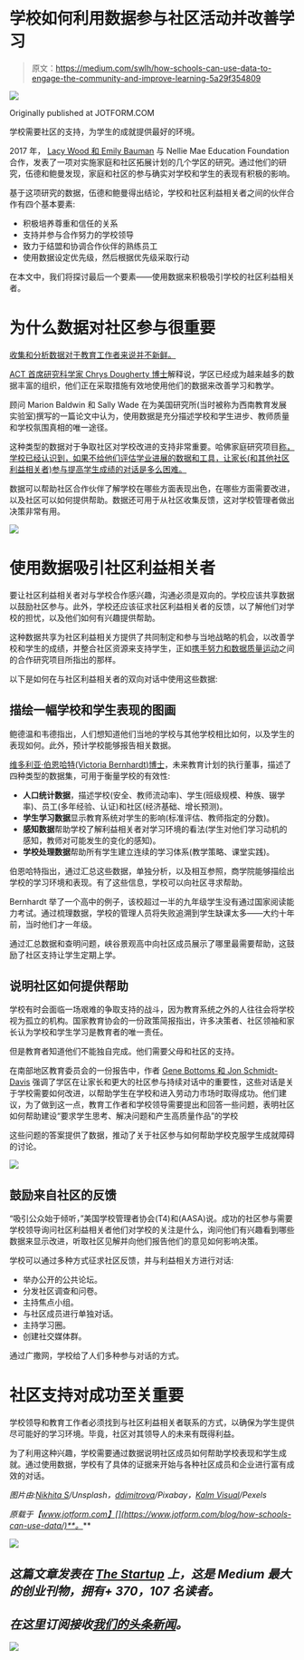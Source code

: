 # 学校如何利用数据参与社区活动并改善学习

> 原文：<https://medium.com/swlh/how-schools-can-use-data-to-engage-the-community-and-improve-learning-5a29f354809>

![](img/04f2c0dcb3d980f0544f1bdf43ac36e4.png)

Originally published at JOTFORM.COM

学校需要社区的支持，为学生的成就提供最好的环境。

2017 年， [Lacy Wood 和 Emily Bauman](https://www.nmefoundation.org/getattachment/67f7c030-df45-4076-a23f-0d7f0596983f/Final-Report-Family-Engagement-AIR.pdf?lang=en-US&ext=.pdf) 与 Nellie Mae Education Foundation 合作，发表了一项对实施家庭和社区拓展计划的几个学区的研究。通过他们的研究，伍德和鲍曼发现，家庭和社区的参与确实对学校和学生的表现有积极的影响。

基于这项研究的数据，伍德和鲍曼得出结论，学校和社区利益相关者之间的伙伴合作有四个基本要素:

*   积极培养尊重和信任的关系
*   支持并参与合作努力的学校领导
*   致力于结盟和协调合作伙伴的熟练员工
*   使用数据设定优先级，然后根据优先级采取行动

在本文中，我们将探讨最后一个要素——使用数据来积极吸引学校的社区利益相关者。

# 为什么数据对社区参与很重要

[收集和分析数据对于教育工作者来说并不新鲜。](https://www.jotform.com/blog/classroom-analytics-101-how-teachers-propel-learning-with-the-right-data/)

[ACT 首席研究科学家 Chrys Dougherty 博士](http://www.act.org/content/dam/act/unsecured/documents/Use-of-Data.pdf)解释说，学区已经成为越来越多的数据丰富的组织，他们正在采取措施有效地使用他们的数据来改善学习和教学。

顾问 Marion Baldwin 和 Sally Wade 在为美国研究所(当时被称为西南教育发展实验室)撰写的一篇论文中认为，使用数据是充分描述学校和学生进步、教师质量和学校氛围真相的唯一途径。

这种类型的数据对于争取社区对学校改进的支持非常重要。哈佛家庭研究项目[称，学校已经认识到，如果不给他们评估学业进展的数据和工具，让家长(和其他社区利益相关者)参与提高学生成绩的对话是多么困难。](https://www.newvisions.org/page/-/Prelaunch%20files/PDFs/NV%20Publications/NV%20Case%20Study%20Using%20Data%20to%20Eng%20Families.0510.pdf)

数据可以帮助社区合作伙伴了解学校在哪些方面表现出色，在哪些方面需要改进，以及社区可以如何提供帮助。数据还可用于从社区收集反馈，这对学校管理者做出决策非常有用。

![](img/3565f2392eedbca5e417c177a6080ff1.png)

# 使用数据吸引社区利益相关者

要让社区利益相关者对与学校合作感兴趣，沟通必须是双向的。学校应该共享数据以鼓励社区参与。此外，学校还应该征求社区利益相关者的反馈，以了解他们对学校的担忧，以及他们如何有兴趣提供帮助。

这种数据共享为社区利益相关方提供了共同制定和参与当地战略的机会，以改善学校和学生的成绩，并整合社区资源来支持学生，正如[携手努力和数据质量运动](http://circ.communityreport.org/data-sharing-playbook/reports/73/data-drives-school-community-collaboration#page-8)之间的合作研究项目所指出的那样。

以下是如何在与社区利益相关者的双向对话中使用这些数据:

## 描绘一幅学校和学生表现的图画

鲍德温和韦德指出，人们想知道他们当地的学校与其他学校相比如何，以及学生的表现如何。此外，预计学校能够报告相关数据。

[维多利亚·伯恩哈特(Victoria Bernhardt)博士](http://www.ascd.org/publications/educational-leadership/feb03/vol60/num05/No-Schools-Left-Behind.aspx)，未来教育计划的执行董事，描述了四种类型的数据集，可用于衡量学校的有效性:

*   **人口统计数据**，描述学校(安全、教师流动率)、学生(班级规模、种族、辍学率)、员工(多年经验、认证)和社区(经济基础、增长预测)。
*   **学生学习数据**显示教育系统对学生的影响(标准评估、教师指定的分数)。
*   **感知数据**帮助学校了解利益相关者对学习环境的看法(学生对他们学习动机的感知，教师对可能发生的变化的感知)。
*   **学校处理数据**帮助所有学生建立连续的学习体系(教学策略、课堂实践)。

伯恩哈特指出，通过汇总这些数据，单独分析，以及相互参照，商学院能够描绘出学校的学习环境和表现。有了这些信息，学校可以向社区寻求帮助。

Bernhardt 举了一个高中的例子，该校超过一半的九年级学生没有通过国家阅读能力考试。通过梳理数据，学校的管理人员将失败追溯到学生缺课太多——大约十年前，当时他们才一年级。

通过汇总数据和查明问题，峡谷景观高中向社区成员展示了哪里最需要帮助，这鼓励了社区支持让学生定期上学。

## 说明社区如何提供帮助

学校有时会面临一场艰难的争取支持的战斗，因为教育系统之外的人往往会将学校视为孤立的机构。国家教育协会的一份政策简报指出，许多决策者、社区领袖和家长认为学校和学生学习是教育者的唯一责任。

但是教育者知道他们不能独自完成。他们需要父母和社区的支持。

在南部地区教育委员会的一份报告中，作者 [Gene Bottoms 和 Jon Schmidt-Davis](https://www.wallacefoundation.org/knowledge-center/Documents/Three-Essentials-to-Improving-Schools.pdf) 强调了学区在让家长和更大的社区参与持续对话中的重要性，这些对话是关于学校需要如何改进，以帮助学生在学校和进入劳动力市场时取得成功。他们建议，为了做到这一点，教育工作者和学校领导需要提出和回答一些问题，表明社区如何帮助建设“要求学生思考、解决问题和产生高质量作品”的学校

这些问题的答案提供了数据，推动了关于社区参与如何帮助学校克服学生成就障碍的讨论。

![](img/c90a558f5045e7f66d6aace6759d4df4.png)

## 鼓励来自社区的反馈

“吸引公众始于倾听，”美国学校管理者协会(T4)和(AASA)说。成功的社区参与需要学校领导询问社区利益相关者他们对学校的关注是什么，询问他们有兴趣看到哪些数据来显示改进，听取社区见解并向他们报告他们的意见如何影响决策。

学校可以通过多种方式征求社区反馈，并与利益相关方进行对话:

*   举办公开的公共论坛。
*   分发社区调查和问卷。
*   主持焦点小组。
*   与社区成员进行单独对话。
*   主持学习圈。
*   创建社交媒体群。

通过广撒网，学校给了人们多种参与对话的方式。

# 社区支持对成功至关重要

学校领导和教育工作者必须找到与社区利益相关者联系的方式，以确保为学生提供尽可能好的学习环境。毕竟，社区对其领导人的未来有既得利益。

为了利用这种兴趣，学校需要通过数据说明社区成员如何帮助学校表现和学生成就。通过使用数据，学校有了具体的证据来开始与各种社区成员和企业进行富有成效的对话。

*图片由:*[*Nikhita S*](https://unsplash.com/photos/NsPDiPFTp4c?utm_source=unsplash&utm_medium=referral&utm_content=creditCopyText)*/Unsplash，*[*ddimitrova*](https://pixabay.com/en/users/ddimitrova-1155171/)*/Pixabay，*[*Kalm Visual*](https://www.pexels.com/@kalmshoota)*/Pexels*

*原载于【www.jotform.com】[](https://www.jotform.com/blog/how-schools-can-use-data/)**。***

*[![](img/308a8d84fb9b2fab43d66c117fcc4bb4.png)](https://medium.com/swlh)*

## *这篇文章发表在 [The Startup](https://medium.com/swlh) 上，这是 Medium 最大的创业刊物，拥有+ 370，107 名读者。*

## *在这里订阅接收[我们的头条新闻](http://growthsupply.com/the-startup-newsletter/)。*

*[![](img/b0164736ea17a63403e660de5dedf91a.png)](https://medium.com/swlh)*